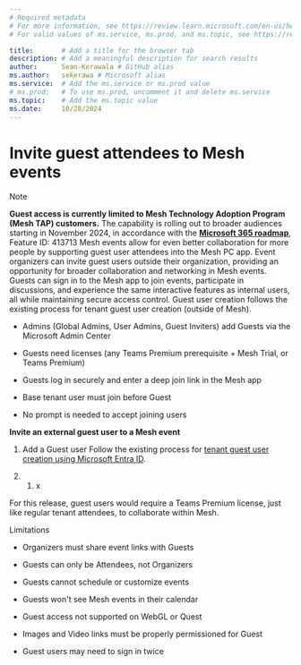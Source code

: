 ```yaml
---
# Required metadata
# For more information, see https://review.learn.microsoft.com/en-us/help/platform/learn-editor-add-metadata?branch=main
# For valid values of ms.service, ms.prod, and ms.topic, see https://review.learn.microsoft.com/en-us/help/platform/metadata-taxonomies?branch=main

title:       # Add a title for the browser tab
description: # Add a meaningful description for search results
author:      Sean-Kerawala # GitHub alias
ms.author:   sekerawa # Microsoft alias
ms.service:  # Add the ms.service or ms.prod value
# ms.prod:   # To use ms.prod, uncomment it and delete ms.service
ms.topic:    # Add the ms.topic value
ms.date:     10/28/2024
---
```


# Invite guest attendees to Mesh events

> [!NOTE]
> **Guest access is currently limited to Mesh Technology Adoption Program (Mesh TAP) customers.** The capability is rolling out to broader audiences starting in November 2024, in accordance with the **[Microsoft 365 roadmap](https://www.microsoft.com/microsoft-365/roadmap?msockid=36ab16f6af646d611d69025aaede6c56&filters=&searchterms=guest%2Caccess)**, Feature ID: 413713
Mesh events allow for even better collaboration for more people by supporting guest user attendees into the Mesh PC app. Event organizers can invite guest users outside their organization, providing an opportunity for broader collaboration and networking in Mesh events. Guests can sign in to the Mesh app to join events, participate in discussions, and experience the same interactive features as internal users, all while maintaining secure access control. Guest user creation follows the existing process for tenant guest user creation (outside of Mesh). 

- Admins (Global Admins, User Admins, Guest Inviters) add Guests via the Microsoft Admin Center 

- Guests need licenses (any Teams Premium prerequisite + Mesh Trial, or Teams Premium) 

- Guests log in securely and enter a deep join link in the Mesh app 

- Base tenant user must join before Guest 

- No prompt is needed to accept joining users

**Invite an external guest user to a Mesh event**

1. Add a Guest user Follow the existing process for [tenant guest user creation using Microsoft Entra ID](/entra/external-id/b2b-quickstart-add-guest-users-portal).

1. 1. x

For this release, guest users would require a Teams Premium license, just like regular tenant attendees, to collaborate within Mesh.

Limitations

- Organizers must share event links with Guests 

- Guests can only be Attendees, not Organizers 

- Guests cannot schedule or customize events 

- Guests won't see Mesh events in their calendar 

- Guest access not supported on WebGL or Quest 

- Images and Video links must be properly permissioned for Guest

- Guest users may need to sign in twice 


